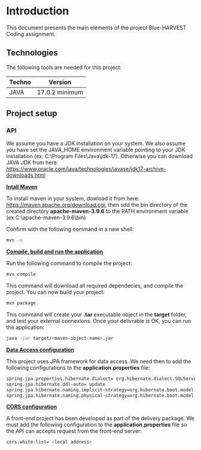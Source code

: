 # Introduction

This document presents the main elements of the project Blue-HARVEST Coding assignment.

## Technologies

The following tools are needed for this project:

| Techno     | Version          |
| ---------- | ---------------- |
| JAVA       | 17.0.2 minimum   |

## Project setup 

### API

We assume you have a JDK installation on your system. We also assume you have set the JAVA_HOME environment variable pointing to your JDK installation (ex. C:\Program Files\Java\jdk-17). Otherwise you can download JAVA JDK from here: https://www.oracle.com/java/technologies/javase/jdk17-archive-downloads.html

**<ins>Intall Maven</ins>**

To install maven in your system, dowload it from here: https://maven.apache.org/download.cgi, then sdd the bin directory of the created directory **apache-maven-3.9.6** to the PATH environment variable (ex C:\apache-maven-3.9.6\bin)

Confirm with the following command in a new shell: 

```bash
mvn -v
```

**<ins>Compile, build and run the application</ins>**

Run the following command to compile the project:

```bash
mvn compile
```

This command will download all required dependecies, and compile the project. You can now build your project:

```bash
mvn package
```

This command will create your **.tar** executable object in the **target** folder, and test your external connexions. Once your delivrable is OK, you can run the application:

```bash
java -jar target/<maven-object-name>.jar
```

**<ins>Data Access configuration</ins>**

This project uses JPA framework for data access. We need then to add the following configurations to the **application.properties** file:

```bash
spring.jpa.properties.hibernate.dialect= org.hibernate.dialect.SQLServerDialect
spring.jpa.hibernate.ddl-auto= update
spring.jpa.hibernate.naming.implicit-strategy=org.hibernate.boot.model.naming.ImplicitNamingStrategyLegacyJpaImpl
spring.jpa.hibernate.naming.physical-strategy=org.hibernate.boot.model.naming.PhysicalNamingStrategyStandardImpl
```

**<ins>CORS configuration</ins>**

A front-end project has been developed as part of the delivery package. We must add the following configuration to the **application.properties** file so the API can accepts request from the front-end server:

```bash
cors.white-list= <local address>
```